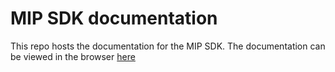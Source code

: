 # MIP SDK documentation

This repo hosts the documentation for the MIP SDK. The documentation can be viewed in the browser [here](https://lord-microstrain.github.io/mip_sdk_documentation/develop/)
